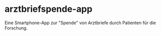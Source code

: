 # arztbriefspende-app
Eine Smartphone-App zur "Spende" von Arztbriefe durch Patienten für die Forschung.
